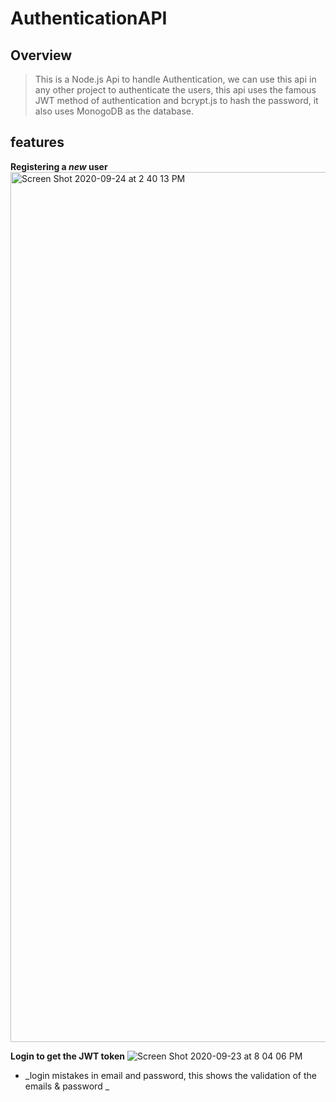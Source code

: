 # AuthenticationAPI
Overview 
--

> This is a Node.js Api to handle Authentication, we can use this api in any other project to authenticate the users, this api uses the famous JWT method of authentication and bcrypt.js to hash the password, it also uses MonogoDB as the database.

features 
--
   **Registering a _new_ user**
<img width="1392" alt="Screen Shot 2020-09-24 at 2 40 13 PM" src="https://user-images.githubusercontent.com/38424188/94135047-f39bf580-fe73-11ea-9256-be5cdef248b4.png">

**Login to get the JWT token**
![Screen Shot 2020-09-23 at 8 04 06 PM](https://user-images.githubusercontent.com/38424188/94135607-c1d75e80-fe74-11ea-9d2d-fc20478b575a.png)

- _login mistakes in email and password, this shows the validation of the emails & password _

  

